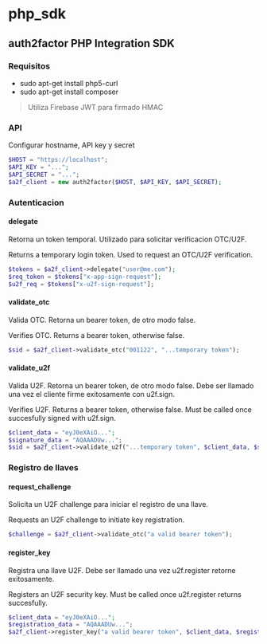 # php_sdk
## auth2factor PHP Integration SDK

### Requisitos

* sudo apt-get install php5-curl
* sudo apt-get install composer

> Utiliza Firebase JWT para firmado HMAC

### API

Configurar hostname, API key y secret

```php
$HOST = "https://localhost";
$API_KEY = "...";
$API_SECRET = "...";
$a2f_client = new auth2factor($HOST, $API_KEY, $API_SECRET);	 

``` 

### Autenticacion

#### delegate

Retorna un token temporal. Utilizado para solicitar verificacion OTC/U2F.

Returns a temporary login token. Used to request an OTC/U2F verification.

```php
$tokens = $a2f_client->delegate("user@me.com");
$req_token = $tokens["x-app-sign-request"];	 
$u2f_req = $tokens["x-u2f-sign-request"];

```

#### validate_otc

Valida OTC. Retorna un bearer token, de otro modo false.

Verifies OTC. Returns a bearer token, otherwise false.

```php
$sid = $a2f_client->validate_otc("001122", "...temporary token");	 

```

#### validate_u2f

Valida U2F. Retorna un bearer token, de otro modo false. Debe ser llamado una vez el cliente firme exitosamente con u2f.sign.

Verifies U2F. Returns a bearer token, otherwise false. Must be called once succesfully signed with u2f.sign.

```php
$client_data = "eyJ0eXAiO...";
$signature_data = "AQAAADUw...";
$sid = $a2f_client->validate_u2f("...temporary token", $client_data, $signature_data);	 

```

### Registro de llaves

#### request_challenge

Solicita un U2F challenge para iniciar el registro de una llave.

Requests an U2F challenge to initiate key registration.

```php
$challenge = $a2f_client->validate_otc("a valid bearer token"); 

```

#### register_key

Registra una llave U2F. Debe ser llamado una vez u2f.register retorne exitosamente.

Registers an U2F security key. Must be called once u2f.register returns succesfully.

```php
$client_data = "eyJ0eXAiO...";
$registration_data = "AQAAADUw...";
$a2f_client->register_key("a valid bearer token", $client_data, $registration_data);	 

```
